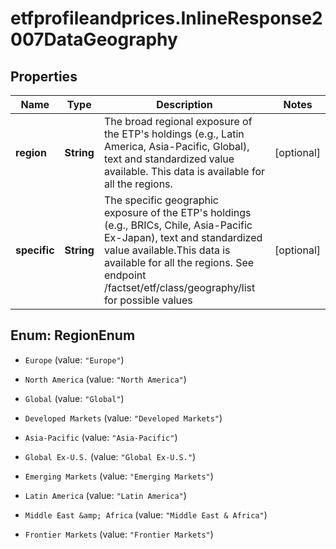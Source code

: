 # etfprofileandprices.InlineResponse2007DataGeography

## Properties

Name | Type | Description | Notes
------------ | ------------- | ------------- | -------------
**region** | **String** | The broad regional exposure of the ETP&#39;s holdings (e.g., Latin America, Asia-Pacific, Global), text and standardized value available. This data is available for all the regions. | [optional] 
**specific** | **String** | The specific geographic exposure of the ETP&#39;s holdings (e.g., BRICs, Chile, Asia-Pacific Ex-Japan), text and standardized value available.This data is available for all the regions. See endpoint /factset/etf/class/geography/list for possible values | [optional] 



## Enum: RegionEnum


* `Europe` (value: `"Europe"`)

* `North America` (value: `"North America"`)

* `Global` (value: `"Global"`)

* `Developed Markets` (value: `"Developed Markets"`)

* `Asia-Pacific` (value: `"Asia-Pacific"`)

* `Global Ex-U.S.` (value: `"Global Ex-U.S."`)

* `Emerging Markets` (value: `"Emerging Markets"`)

* `Latin America` (value: `"Latin America"`)

* `Middle East &amp; Africa` (value: `"Middle East & Africa"`)

* `Frontier Markets` (value: `"Frontier Markets"`)




